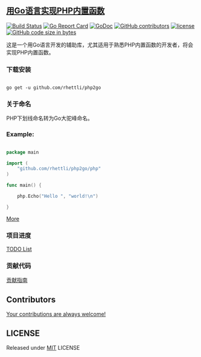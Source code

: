 ## [用Go语言实现PHP内置函数](https://openset.github.io/php2go)

[![Build Status](https://travis-ci.org/openset/php2go.svg?branch=master)](https://travis-ci.org/openset/php2go)
[![Go Report Card](https://goreportcard.com/badge/github.com/openset/php2go)](https://goreportcard.com/report/github.com/openset/php2go)
[![GoDoc](https://godoc.org/github.com/openset/php2go/php?status.svg)](https://godoc.org/github.com/openset/php2go/php)
[![GitHub contributors](https://img.shields.io/github/contributors/openset/php2go.svg)](https://github.com/openset/php2go/graphs/contributors)
[![license](https://img.shields.io/github/license/openset/php2go.svg)](https://github.com/openset/php2go/blob/master/LICENSE)
[![GitHub code size in bytes](https://img.shields.io/github/languages/code-size/openset/php2go.svg?colorB=green)](https://github.com/openset/php2go/archive/master.zip)

这是一个用Go语言开发的辅助库，尤其适用于熟悉PHP内置函数的开发者，将会实现PHP内置函数。

### 下载安装

```shell

go get -u github.com/rhettli/php2go

```

### 关于命名

PHP下划线命名转为Go大驼峰命名。

### Example:

```go

package main

import (
    "github.com/rhettli/php2go/php"
)

func main() {

    php.Echo("Hello ", "world!\n")

}

```

[More](https://github.com/rhettli/php2go/blob/master/main.go)

### 项目进度

[TODO List](https://github.com/rhettli/php2go/blob/master/TODO.md)

### 贡献代码

[贡献指南](https://github.com/rhettli/php2go/blob/master/.github/CONTRIBUTING.md)

## Contributors

[Your contributions are always welcome!](https://github.com/rhettli/php2go/graphs/contributors)

## LICENSE

Released under [MIT](https://github.com/rhettli/php2go/blob/master/LICENSE) LICENSE
